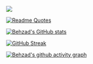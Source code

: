 ![](https://komarev.com/ghpvc/?username=behzadsp&color=green)

[![Readme Quotes](https://quotes-github-readme.vercel.app/api?type=horizontal&theme=dark&quote=The%20best%20error%20message%20is%20the%20one%20that%20never%20shows%20up.&author=Thomas%20Fuchs)](https://github.com/piyushsuthar/github-readme-quotes)

[![Behzad's GitHub stats](https://github-readme-stats.vercel.app/api?username=behzadsp&theme=gotham&show_icons=true&count_private=true)](https://github.com/anuraghazra/github-readme-stats)

[![GitHub Streak](https://streak-stats.demolab.com/?user=behzadsp&theme=dark)](https://git.io/streak-stats)

[![Behzad's github activity graph](https://github-readme-activity-graph.cyclic.app/graph?username=behzadsp&theme=react-dark)](https://github.com/ashutosh00710/github-readme-activity-graph)
